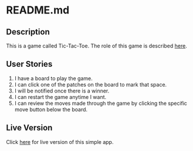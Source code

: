 # README.md #
## Description ##

This is a game called Tic-Tac-Toe. The role of this game is described [here](https://en.wikipedia.org/wiki/Tic-tac-toe).

## User Stories ##
 1. I have a board to play the game.
 2. I can click one of the patches on the board to mark that space.
 3. I will be notified once there is a winner.
 4. I can restart the game anytime I want.
 5. I can review the moves made through the game by clicking the specific move button below the board.

## Live Version ##

Click [here](https://react-projects-6e9alipf3-yipchisan.vercel.app) for live version of this simple app.
